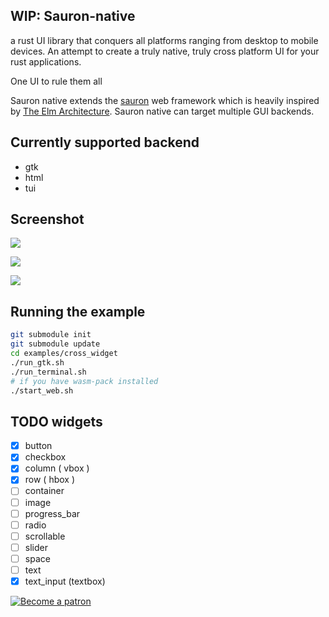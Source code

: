 ## WIP: Sauron-native
a rust UI library that conquers all platforms ranging from desktop to mobile devices.
An attempt to create a truly native, truly cross platform UI for your rust applications.

One UI to rule them all

Sauron native extends the [sauron](https://github.com/ivanceras/sauron) web framework
which is heavily inspired by [The Elm Architecture](https://guide.elm-lang.org/architecture/).
Sauron native can target multiple GUI backends.

## Currently supported backend
- gtk
- html
- tui

## Screenshot

![](https://raw.githubusercontent.com/ivanceras/sauron-native/master/assets/sauron-native-gtk.png)


![](https://raw.githubusercontent.com/ivanceras/sauron-native/master/assets/sauron-native-html.png)


![](https://raw.githubusercontent.com/ivanceras/sauron-native/master/assets/sauron-native-tui.png)

## Running the example

```bash
git submodule init
git submodule update
cd examples/cross_widget
./run_gtk.sh
./run_terminal.sh
# if you have wasm-pack installed
./start_web.sh
```

## TODO widgets
- [X] button
- [x] checkbox
- [X] column ( vbox )
- [x] row ( hbox )
- [ ] container
- [ ] image
- [ ] progress_bar
- [ ] radio
- [ ] scrollable
- [ ] slider
- [ ] space
- [ ] text
- [X] text_input (textbox)

 [![Become a patron](https://c5.patreon.com/external/logo/become_a_patron_button.png)](https://www.patreon.com/ivanceras)
